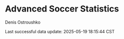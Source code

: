 # Advanced Soccer Statistics
Denis Ostroushko

<!-- gfm -->

Last successful data update: 2025-05-19 18:15:44 CST
